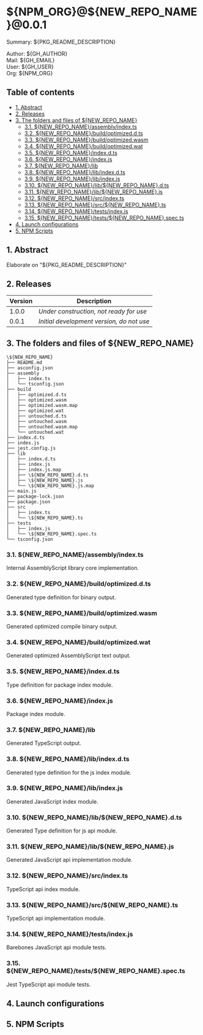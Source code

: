 # \${NPM_ORG}@\${NEW_REPO_NAME}@0.0.1<!-- omit in toc -->

Summary: \${PKG_README_DESCRIPTION}  

Author: \${GH_AUTHOR}  
Mail: \${GH_EMAIL}  
User: \${GH_USER}  
Org: \${NPM_ORG}  

## Table of contents<!-- omit in toc -->

- [1. Abstract](#1-abstract)
- [2. Releases](#2-releases)
- [3. The folders and files of \${NEW_REPO_NAME}](#3-the-folders-and-files-of-new_repo_name)
  - [3.1. \${NEW_REPO_NAME}/assembly/index.ts](#31-new_repo_nameassemblyindexts)
  - [3.2. \${NEW_REPO_NAME}/build/optimized.d.ts](#32-new_repo_namebuildoptimizeddts)
  - [3.3. \${NEW_REPO_NAME}/build/optimized.wasm](#33-new_repo_namebuildoptimizedwasm)
  - [3.4. \${NEW_REPO_NAME}/build/optimized.wat](#34-new_repo_namebuildoptimizedwat)
  - [3.5. \${NEW_REPO_NAME}/index.d.ts](#35-new_repo_nameindexdts)
  - [3.6. \${NEW_REPO_NAME}/index.js](#36-new_repo_nameindexjs)
  - [3.7. \${NEW_REPO_NAME}/lib](#37-new_repo_namelib)
  - [3.8. \${NEW_REPO_NAME}/lib/index.d.ts](#38-new_repo_namelibindexdts)
  - [3.9. \${NEW_REPO_NAME}/lib/index.js](#39-new_repo_namelibindexjs)
  - [3.10. \${NEW_REPO_NAME}/lib/\${NEW_REPO_NAME}.d.ts](#310-new_repo_namelibnew_repo_namedts)
  - [3.11. \${NEW_REPO_NAME}/lib/\${NEW_REPO_NAME}.js](#311-new_repo_namelibnew_repo_namejs)
  - [3.12. \${NEW_REPO_NAME}/src/index.ts](#312-new_repo_namesrcindexts)
  - [3.13. \${NEW_REPO_NAME}/src/\${NEW_REPO_NAME}.ts](#313-new_repo_namesrcnew_repo_namets)
  - [3.14. \${NEW_REPO_NAME}/tests/index.js](#314-new_repo_nametestsindexjs)
  - [3.15. \${NEW_REPO_NAME}/tests/\${NEW_REPO_NAME}.spec.ts](#315-new_repo_nametestsnew_repo_namespects)
- [4. Launch configurations](#4-launch-configurations)
- [5. NPM Scripts](#5-npm-scripts)

## 1. Abstract

Elaborate on "\${PKG_README_DESCRIPTION}"

## 2. Releases

Version | Description
---------|----------
 1.0.0 | *Under construction, not ready for use*
 0.0.1 | *Initial development version, do not use*

## 3. The folders and files of \${NEW_REPO_NAME}

```lang
\${NEW_REPO_NAME}
├── README.md
├── asconfig.json
├── assembly
│   ├── index.ts
│   └── tsconfig.json
├── build 
│   ├── optimized.d.ts
│   ├── optimized.wasm
│   ├── optimized.wasm.map
│   ├── optimized.wat
│   ├── untouched.d.ts
│   ├── untouched.wasm
│   ├── untouched.wasm.map
│   └── untouched.wat
├── index.d.ts
├── index.js
├── jest.config.js
├── lib
│   ├── index.d.ts
│   ├── index.js
│   ├── index.js.map
│   ├── \${NEW_REPO_NAME}.d.ts
│   ├── \${NEW_REPO_NAME}.js
│   └── \${NEW_REPO_NAME}.js.map
├── main.js
├── package-lock.json
├── package.json
├── src
│   ├── index.ts
│   └── \${NEW_REPO_NAME}.ts
├── tests
│   ├── index.js
│   └── \${NEW_REPO_NAME}.spec.ts
└── tsconfig.json
```

### 3.1. \${NEW_REPO_NAME}/assembly/index.ts

Internal AssemblyScript library core implementation.

### 3.2. \${NEW_REPO_NAME}/build/optimized.d.ts

Generated type definition for binary output.

### 3.3. \${NEW_REPO_NAME}/build/optimized.wasm

Generated optimized compile binary output.

### 3.4. \${NEW_REPO_NAME}/build/optimized.wat

Generated optimized AssemblyScript text output.

### 3.5. \${NEW_REPO_NAME}/index.d.ts

Type definition for package index module.

### 3.6. \${NEW_REPO_NAME}/index.js

Package index module.

### 3.7. \${NEW_REPO_NAME}/lib  

Generated TypeScript output.

### 3.8. \${NEW_REPO_NAME}/lib/index.d.ts  

Generated type definition for the js index module.

### 3.9. \${NEW_REPO_NAME}/lib/index.js  

Generated JavaScript index module.

### 3.10. \${NEW_REPO_NAME}/lib/\${NEW_REPO_NAME}.d.ts  

Generated Type definition for js api module.

### 3.11. \${NEW_REPO_NAME}/lib/\${NEW_REPO_NAME}.js  

Generated JavaScript api implementation module.

### 3.12. \${NEW_REPO_NAME}/src/index.ts

TypeScript api index module.

### 3.13. \${NEW_REPO_NAME}/src/\${NEW_REPO_NAME}.ts  

TypeScript api implementation module.

### 3.14. \${NEW_REPO_NAME}/tests/index.js  

Barebones JavaScript api module tests.

### 3.15. \${NEW_REPO_NAME}/tests/\${NEW_REPO_NAME}.spec.ts  

Jest TypeScript api module tests.

## 4. Launch configurations

## 5. NPM Scripts
